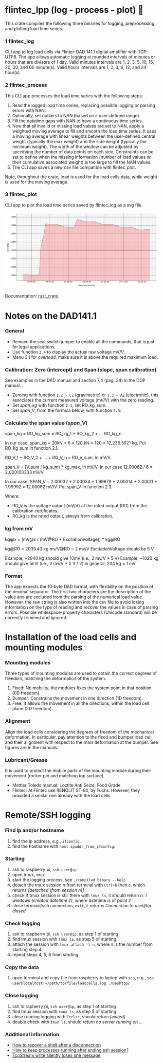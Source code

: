 # flintec_lpp (log - process - plot) 🦀
This crate compiles the following three binaries for logging, preprocessing, and plotting load time series.

### 1 flintec_log
CLI app to log load cells via Flintec DAD 141.1 digital amplifier with TCP-UTF8.
The app allows automatic logging at rounded intervals of minutes or hours that are divisors of 1 day.
Valid minutes intervals are 1, 2, 3, 5, 10, 15, 20, 30, and 60 minute(s).
Valid hours intervals are 1, 2, 3, 6, 12, and 24 hour(s).

### 2 flintec_process
This CLI app processes the load time series with the following steps:
1. Read the logged load time series, replacing possible logging or parsing errors with NAN.
2. Optionally, set outliers to NAN (based on a user-defined range).
3. Fill the datatime gaps with NAN to have a continuous time series.
4. Now that all invalid or missing load values are set to NAN, apply a weighted moving average to fill and smooth the load time series.
It uses a moving average with linear weights between the user-defined central weight (typically the max weight) and the side weight (typically the minimum weight).
The width of the window can be adjusted by specifying the number of data points on each side.
Constraints can be set to define when the missing information (number of load values or their cumulative associated weight) is too large to fill the NAN values.
5. The CLI app saves a new csv file compatible with flintec_plot.

Note, throughout the crate, load is used for the load cells data, while weight is used for the moving average.

### 3 flintec_plot
CLI app to plot the load time series saved by flintec_log as a svg file.

<p align="center"><img src="irrigation_processed.png"></p>

Documentation: [rust_crate](https://crates.io/crates/flintec_lpp)

# Notes on the DAD141.1

### General
* Remove the seal switch jumper to enable all the commands, that is just for legal applications.
* Use function ``2.4`` to display the actual raw voltage mV/V.
* Menu 3.1 for *overload*, make sure it is above the required maximum load.

### Calibration: Zero (intercept) and Span (slope, span calibration)
See examples in the DAD manual and section 7.4 (pag. 34) in the DOP manual.
* Zeroing with function ``1.2 - CZ`` (gravimetric) or ``1.3 - AZ`` (electronic), this associates the current measured voltage (mV/V) with the zero reading.
* Set *span_kg* with function ``2.1``, set RO_kg_sum.
* Set *span_V*, from the formula below, with function ``2.3``.

### Calculate the span value (*span_V*)
span_kg = RO_kg_sum = RO_kg_1 + RO_kg_2 + ... RO_kg_n.

In our case, span_kg = 20kN * 6 = 120 kN = 120 = 12,236.5921 kg.
Put RO_kg_sum in function 2.1.

RO_V_1 + RO_V_2 + ... + RO_V_n = RO_V_sum, in mV/V.

span_V = (V_sum / kg_sum) * kg_max, in mV/V. In our case 12.00062 / 6 = 2.000103333 mV/V.

In our case, SPAN_V = 2.00032 + 2.00034 + 1.99979 + 2.00014 + 2.00011 + 1.99992 = 12.00062 mV/V.
Put span_V in function 2.3.

Where:
* RO_V is the voltage output (mV/V) at the rated output (RO) from the calibration certificates.
* RO_kg is the rated output, always from calibration.

### kg from mV
kg@x = (mV@x / (mV@RO * ExcitationVoltage)) * kg@RO

kg@RO = 2039.43 kg
mv/V@RO ~ 2 mv/V
ExcitationVoltage should be 5 V

Example, ~2040 kg should give 10mV (i.e., 2 mv/V * 5 V)
Example, ~1020 kg should give 5mV (i.e., 2 mv/V * 5 V / 2)
in general, 204 kg = 1 mV

### Format
The app expects the 10-byte DAD format, with flexibility on the position of the decimal separator.
The first two characters are the description of the value and are excluded from the parsing of the numerical load value.
However, the raw string is also written into the csv file to avoid losing information on the type of reading and recover the values in case of parsing errors.
Possible whitespace-property characters (Unicode standard) will be correctly trimmed and ignored.

# Installation of the load cells and mounting modules

### Mounting modules
Three types of mounting modules are used to obtain the correct degrees of freedom, matching the deformation of the system.
1. Fixed: No mobility, the modules fixes the system point in that position (0D freedom).
2. Bumper: Constrains the movement in one direction (1D freedom).
3. Free: It allows the movement in all the directions, within the load cell plane (2D freedom).

### Alignment
Align the load cells considering the degrees of freedom of the mechanical deformation.
In particular, pay attention to the fixed and bumper load cell, and their alignment with respect to the main deformation at the bumper.
See figures are in the manuals.

### Lubricant/Grease
It is used to protect the mobile parts of the mounting module during their movement (rocker pin and matching top surface).
* Mettler Toledo manual: Loctite Anti Seize, Food Grade
* Flintec: At Flintec use RENOLIT ST-80, by Fuchs. However, they provided a similar one already with the load cells.

# Remote/SSH logging

### Find ip and/or hostname
1. find the ip address, e.g., ``ifconfig``.
2. find the hostname with ``host ipaddr_from_ifconfig``.

### Starting
1. ssh to raspberry pi, ``ssh user@ip``
2. open tmux, ``tmux``
3. start the logging process, see ``./compiled_binary --help``
4. detach the tmux session *n* from terminal with ``Ctrl+b`` then ``d``, which returns *[detached (from session n)]*
5. check if tmux session is still there with ``tmux ls``, it should return *n: 1 windows (created datetime 2)*, where datetime is of point 2
6. close terminal/ssh connection, ``exit``, it returns *Connection to uset@ip closed* 

### Check logging
1. ssh to raspberry pi, ``ssh user@ip``, as step 1 of starting
2. find tmux session with ``tmux ls``, as step 5 of starting
3. attach the session with ``tmux attach -t n``, where *n* is the number from starting step 4
4. repeat steps 4, 5, 6 from *starting*

### Copy the data
1. open terminal and copy file from raspberry to laptop with ``scp``, e.g., ``scp user@localhost:~/path/to/file/loadcells.log ./Desktop/``

### Close logging
1. ssh to rapberry pi, ``ssh user@ip``, as step 1 of starting
2. find tmux session with ``tmux ls``, as step 5 of starting
3. close running logging with ``Ctrl+c``, should return *[exited]*
4. double check with ``tmux ls``, should return *no server running on ...*

### Additional information
* [How to recover a shell after a disconnection](https://unix.stackexchange.com/questions/22781/how-to-recover-a-shell-after-a-disconnection)
* [How to keep processes running after ending ssh session?](https://askubuntu.com/questions/8653/how-to-keep-processes-running-after-ending-ssh-session)
* [TcpStream write silently loses one message](https://users.rust-lang.org/t/tcpstream-write-silently-loses-one-message/38206)

